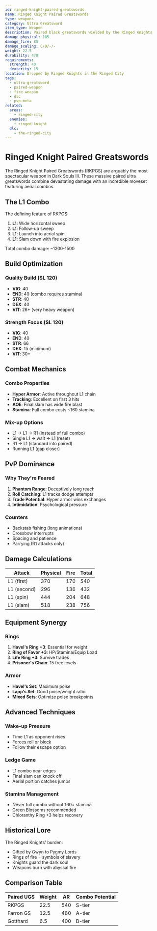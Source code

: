 ```yaml
---
id: ringed-knight-paired-greatswords
name: Ringed Knight Paired Greatswords
type: weapons
category: Ultra Greatsword
item_type: Weapon
description: Paired black greatswords wielded by the Ringed Knights
damage_physical: 185
damage_fire: 85
damage_scaling: C/D/-/-
weight: 22.5
durability: 470
requirements:
  strength: 40
  dexterity: 15
location: Dropped by Ringed Knights in the Ringed City
tags:
  - ultra-greatsword
  - paired-weapon
  - fire-weapon
  - dlc
  - pvp-meta
related:
  areas:
    - ringed-city
  enemies:
    - ringed-knight
  dlc:
    - the-ringed-city
---
```


# Ringed Knight Paired Greatswords

The Ringed Knight Paired Greatswords (RKPGS) are arguably the most spectacular weapon in Dark Souls III. These massive paired ultra greatswords combine devastating damage with an incredible moveset featuring aerial combos.

## The L1 Combo

The defining feature of RKPGS:
1. **L1**: Wide horizontal sweep
2. **L1**: Follow-up sweep
3. **L1**: Launch into aerial spin
4. **L1**: Slam down with fire explosion

Total combo damage: ~1200-1500

## Build Optimization

### Quality Build (SL 120)
- **VIG**: 40
- **END**: 40 (combo requires stamina)
- **STR**: 40
- **DEX**: 40
- **VIT**: 26+ (very heavy weapon)

### Strength Focus (SL 120)
- **VIG**: 40
- **END**: 40
- **STR**: 66
- **DEX**: 15 (minimum)
- **VIT**: 30+

## Combat Mechanics

### Combo Properties
- **Hyper Armor**: Active throughout L1 chain
- **Tracking**: Excellent on first 3 hits
- **AOE**: Final slam has wide fire blast
- **Stamina**: Full combo costs ~160 stamina

### Mix-up Options
- L1 → L1 → R1 (instead of full combo)
- Single L1 → wait → L1 (reset)
- R1 → L1 (standard into paired)
- Running L1 (gap closer)

## PvP Dominance

### Why They're Feared
1. **Phantom Range**: Deceptively long reach
2. **Roll Catching**: L1 tracks dodge attempts
3. **Trade Potential**: Hyper armor wins exchanges
4. **Intimidation**: Psychological pressure

### Counters
- Backstab fishing (long animations)
- Crossbow interrupts
- Spacing and patience
- Parrying (R1 attacks only)

## Damage Calculations

| Attack | Physical | Fire | Total |
|--------|----------|------|--------|
| L1 (first) | 370 | 170 | 540 |
| L1 (second) | 296 | 136 | 432 |
| L1 (spin) | 444 | 204 | 648 |
| L1 (slam) | 518 | 238 | 756 |

## Equipment Synergy

### Rings
1. **Havel's Ring +3**: Essential for weight
2. **Ring of Favor +3**: HP/Stamina/Equip Load
3. **Life Ring +3**: Survive trades
4. **Prisoner's Chain**: 15 free levels

### Armor
- **Havel's Set**: Maximum poise
- **Lapp's Set**: Good poise/weight ratio
- **Mixed Sets**: Optimize poise breakpoints

## Advanced Techniques

### Wake-up Pressure
- Time L1 as opponent rises
- Forces roll or block
- Follow their escape option

### Ledge Game
- L1 combo near edges
- Final slam can knock off
- Aerial portion catches jumps

### Stamina Management
- Never full combo without 160+ stamina
- Green Blossoms recommended
- Chloranthy Ring +3 helps recovery

## Historical Lore

The Ringed Knights' burden:
- Gifted by Gwyn to Pygmy Lords
- Rings of fire = symbols of slavery
- Knights guard the dark soul
- Weapons burn with abyssal fire

## Comparison Table

| Paired UGS | Weight | AR | Combo Potential |
|------------|---------|-----|-----------------|
| RKPGS | 22.5 | 540 | S-tier |
| Farron GS | 12.5 | 480 | A-tier |
| Gotthard | 6.5 | 400 | B-tier |